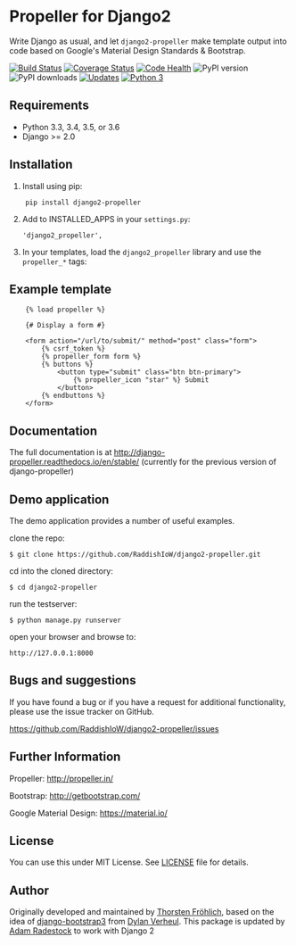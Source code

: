 Propeller for Django2
====================

Write Django as usual, and let ``django2-propeller`` make template output into code based on Google's Material Design Standards & Bootstrap.


[![Build Status](https://travis-ci.org/tfroehlich82/django-propeller.svg?branch=stable)](https://travis-ci.org/tfroehlich82/django-propeller)
[![Coverage Status](https://coveralls.io/repos/github/tfroehlich82/django-propeller/badge.svg?branch=stable)](https://coveralls.io/github/tfroehlich82/django-propeller?branch=stable)
[![Code Health](https://landscape.io/github/tfroehlich82/django-propeller/stable/landscape.svg?style=flat)](https://landscape.io/github/tfroehlich82/django-propeller/stable)
![PyPI version](http://img.shields.io/pypi/v/django-propeller.svg)
![PyPI downloads](http://img.shields.io/pypi/dm/django-propeller.svg)
[![Updates](https://pyup.io/repos/github/tfroehlich82/django-propeller/shield.svg)](https://pyup.io/repos/github/tfroehlich82/django-propeller/)
[![Python 3](https://pyup.io/repos/github/tfroehlich82/django-propeller/python-3-shield.svg)](https://pyup.io/repos/github/tfroehlich82/django-propeller/)


Requirements
------------

- Python 3.3, 3.4, 3.5, or 3.6
- Django >= 2.0


Installation
------------

1. Install using pip:
```
    pip install django2-propeller
```

2. Add to INSTALLED_APPS in your ``settings.py``:

   ```
   'django2_propeller',
   ```

3. In your templates, load the ``django2_propeller`` library and use the ``propeller_*`` tags:



Example template
----------------

```
    {% load propeller %}

    {# Display a form #}

    <form action="/url/to/submit/" method="post" class="form">
        {% csrf_token %}
        {% propeller_form form %}
        {% buttons %}
            <button type="submit" class="btn btn-primary">
                {% propeller_icon "star" %} Submit
            </button>
        {% endbuttons %}
    </form>
```


Documentation
-------------

The full documentation is at http://django-propeller.readthedocs.io/en/stable/ (currently for the previous version of django-propeller)


Demo application
----------------

The demo application provides a number of useful examples.

clone the repo:

    $ git clone https://github.com/RaddishIoW/django2-propeller.git

cd into the cloned directory:

    $ cd django2-propeller

run the testserver:

    $ python manage.py runserver

open your browser and browse to:

    http://127.0.0.1:8000


Bugs and suggestions
--------------------

If you have found a bug or if you have a request for additional functionality, please use the issue tracker on GitHub.

https://github.com/RaddishIoW/django2-propeller/issues


Further Information
-------------------

Propeller: http://propeller.in/

Bootstrap: http://getbootstrap.com/

Google Material Design: https://material.io/


License
-------

You can use this under MIT License. See [LICENSE](LICENSE) file for details.


Author
------

Originally developed and maintained by [Thorsten Fröhlich](https://github.com/tfroehlich82),
based on the idea of [django-bootstrap3](https://github.com/dyve/django-bootstrap3) from [Dylan Verheul](https://github.com/dyve).
This package is updated by [Adam Radestock](https://github.com/RaddishIoW) to work with Django 2
